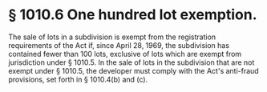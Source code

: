# § 1010.6   One hundred lot exemption.

The sale of lots in a subdivision is exempt from the registration requirements of the Act if, since April 28, 1969, the subdivision has contained fewer than 100 lots, exclusive of lots which are exempt from jurisdiction under § 1010.5. In the sale of lots in the subdivision that are not exempt under § 1010.5, the developer must comply with the Act's anti-fraud provisions, set forth in § 1010.4(b) and (c).




